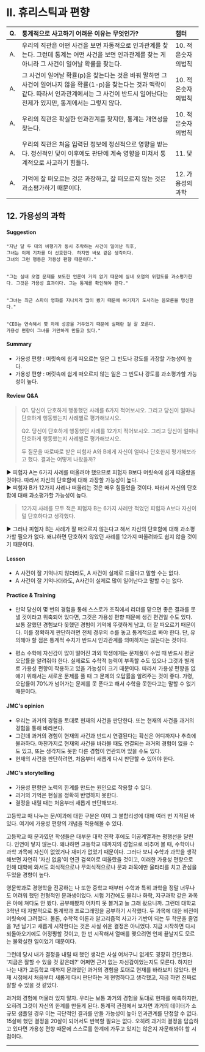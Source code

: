 # II. 휴리스틱과 편향

| Q. | 통계적으로 사고하기 어려운 이유는 무엇인가? | 챕터 |
| :--- | :--- | :--- |
| A. | 우리의 직관은 어떤 사건을 보면 자동적으로 인과관계를 찾는다. 그런데 통계는 어떤 사건을 보면 인과관계를 찾는 게 아니라 그 사건이 일어날 확률을 찾는다. | 10. 적은숫자의법칙 |
| A. | 그 사건이 일어날 확률(p)을 찾는다는 것은 바꿔 말하면 그 사건이 일어나지 않을 확률(1-p)을 찾는다는 것과 맥락이 같다. 따라서 인과관계에서는 그 사건이 반드시 일어난다는 전제가 있지만, 통계에서는 그렇지 않다. | 10. 적은숫자의법칙 |
| A. | 우리의 직관은 확실한 인과관계를 찾지만, 통계는 개연성을 찾는다. | 10. 적은숫자의법칙 |
| A. | 우리의 직관은 처음 입력된 정보에 정신적으로 영향을 받는다. 정신적인 닻이 이후에도 판단에 계속 영향을 미쳐서 통계적으로 사고하기 힘들다. | 11. 닻 |
| A. | 기억에 잘 떠오르는 것은 과장하고, 잘 떠오르지 않는 것은 과소평가하기 때문이다. | 12. 가용성의과학 |

## 12. 가용성의 과학

#### Suggestion

    "지난 달 두 대의 비행기가 동시 추락하는 사건이 일어난 직후,
    그녀는 이제 기차를 더 선호한다. 하지만 바보 같은 생각이다.
    그녀의 그런 행동은 가용성 편향 때문이다."


    "그는 실내 오염 문제를 보도한 언론이 거의 없기 때문에 실내 오염의 위험도를 과소평가한다. 그것은 가용성 효과이다. 그는 통계를 확인해야 한다."


    "그녀는 최근 스파이 영화를 지나치게 많이 봤기 때문에 여기저기 도사리는 음모론을 맹신한다."


    "CEO는 연속해서 몇 차례 성공을 거두었기 때문에 실패란 걸 잘 모른다.
    가용성 편향이 그녀를 거만하게 만들고 있다."

#### Summary

+ 가용성 편향 : 머릿속에 쉽게 떠오르는 일은 그 빈도나 강도를 과장할 가능성이 높다.
+ 가용성 편향 : 머릿속에 쉽게 떠오르지 않는 일은 그 빈도나 강도를 과소평가할 가능성이 높다.

#### Review Q&A

> Q1. 당신이 단호하게 행동했던 사례를 6가지 적어보시오. 그리고 당신이 얼마나 단호하게 행동했는지 사례별로 평가해보시오.
>
> Q2. 당신이 단호하게 행동했던 사례를 12가지 적어보시오. 그리고 당신이 얼마나 단호하게 행동했는지 사례별로 평가해보시오.
>
> 두 질문을 따로따로 받은 피험자 A와 B에게 자신이 얼마나 단호한지 평가해보라고 했다. 결과는 어떻게 나왔을까?

▶ 피험자 A는 6가지 사례를 떠올려야 했으므로 피험자 B보다 머릿속에 쉽게 떠올랐을 것이다. 따라서 자신의 단호함에 대해 과장할 가능성이 높다.  
▶ 피험자 B가 12가지 사례나 떠올리는 것은 매우 힘들었을 것이다. 따라서 자신의 단호함에 대해 과소평가할 가능성이 높다.

> 12가지 사례를 모두 적은 피험자 B는 6가지 사례만 적었던 피험자 A보다 자신이 덜 단호하다고 생각했다.

▶ 그러나 피험자 B는 사례가 잘 떠오르지 않는다고 해서 자신의 단호함에 대해 과소평가할 필요가 없다. 왜냐하면 단호하지 않았던 사례를 12가지 떠올려봐도 쉽지 않을 것이기 때문이다.

#### Lesson

+ A 사건이 잘 기억나지 않더라도, A 사건이 실제로 드물다고 말할 수는 없다.
+ A 사건이 잘 기억나더라도, A사건이 실제로 많이 일어난다고 말할 수는 없다.

#### Practice & Training

+ 만약 당신이 몇 번의 경험을 통해 스스로가 조직에서 리더를 맡으면 좋은 결과를 못 낼 것이라고 위축되어 있다면, 그것은 가용성 편향 때문에 생긴 편견일 수도 있다. 보통 잘했던 경험보다 못했던 경험이 기억에 뚜렷하게 남고, 더 잘 떠오르기 때문이다. 이를 정확하게 판단하려면 전체 경우의 수를 놓고 통계적으로 봐야 한다. 단, 유의해야 할 점은 통계적 수치가 반드시 인과관계를 의미하지는 않는다는 것이다.

+ 평소 수학에 자신감이 많이 떨어진 과외 학생에게는 문제풀이 수업 때 반드시 평균 오답률을 알려줘야 한다. 실제로도 수학적 능력이 부족할 수도 있으나 그것과 별개로 가용성 편향이 작용하고 있을 가능성이 크기 때문이다. 따라서 가용성 편향을 없애기 위해서는 새로운 문제를 풀 때 그 문제의 오답률을 알려주는 것이 좋다. 가령, 오답률이 70%가 넘어가는 문제를 못 푼다고 해서 수학을 못한다고는 말할 수 없기 때문이다.

#### JMC's opinion

+ 우리는 과거의 경험을 토대로 현재의 사건을 판단한다. 또는 현재의 사건을 과거의 경험을 통해 바라본다.
+ 그런데 과거의 경험이 현재의 사건과 반드시 연결된다는 확신은 어디까지나 추측에 불과하다. 마찬가지로 현재의 사건을 바라볼 때도 연결되는 과거의 경험이 없을 수도 있고, 또는 생각지도 못한 다른 경험이 연관되어 있을 수도 있다.
+ 현재의 사건을 판단하려면, 처음부터 새롭게 다시 판단할 수 있어야 한다.


#### JMC's storytelling

+ 가용성 편향은 노력의 한계를 만드는 원인으로 작용할 수 있다.
+ 과거의 기억은 현실을 정확히 반영하지 못한다.
+ 결정을 내릴 때는 처음부터 새롭게 판단해보자.

고등학교 때 나누는 문/이과에 대한 구분은 이미 그 불합리성에 대해 여러 번 지적된 바 있다. 여기에 가용성 편향의 개념을 적용해볼 수 있다.

고등학교 때 문과였던 학생들은 대부분 대학 진학 후에도 이공계열과는 평행선을 달린다. 인연이 닿지 않는다. 왜냐하면 고등학교 때까지의 경험으로 비추어 볼 때, 수학이나 과학 과목에 자신이 없었거나 재미가 없었기 때문이다. 그러다 보니 수학과 과학을 생각해보면 자연히 '자신 없음'이 연관 검색어로 떠올랐을 것이고, 이러한 가용성 편향으로 인해 대학에 와서도 의식적으로나 무의식적으로나 문과 과목에만 울타리를 치고 관심을 두었을 경향이 높다.

영문학과로 경영학을 전공하는 나 또한 중학교 때부터 수학과 특히 과학을 정말 너무나도 어려워 했던 전형적인 문과생이었다. 시험 기간에도 물리나 화학, 지구과학 같은 과목은 아예 쳐다도 안 봤다. 공부해봤자 어차피 못 볼거고 늘 그래 왔으니까. 그런데 대학교 3학년 때 자발적으로 통계학과 프로그래밍을 공부하기 시작했다. 두 과목에 대한 비전이 머릿속에 그려졌다. 물론, 수학적 이론과 알고리즘적 사고가 기반이 되는 두 학문을 졸업을 1년 남기고 새롭게 시작한다는 것은 사실 쉬운 결정은 아니었다. 지금 시작하면 다시 되돌아오기에도 어정쩡할 것이고, 한 번 시작해서 열매를 맺으려면 언제 끝날지도 모르는 불확실한 일이었기 때문이다.

그런데 당시 내가 결정을 내릴 때 했던 생각은 사실 어처구니 없게도 굉장히 간단했다. '지금은 잘할 수 있을 것 같은데?' 어쩌면 근거 없는 자신감이었는지도 모른다. 하지만 나는 내가 고등학교 때까지 문과였던 과거의 경험을 토대로 현재를 바라보지 않았다. 현재 시점에서 처음부터 새롭게 다시 판단하는 게 현명하다고 생각했고, 지금 하면 진짜로 잘할 수 있을 것 같았다.

과거의 경험에 머물러 있지 말자. 우리는 보통 과거의 경험을 토대로 현재를 예측하지만, 오히려 그것이 자신의 한계를 만들게 된다. 통계적 관점에서 보자면 과거의 데이터가 소규모 샘플일 경우 이는 극단적인 결과를 만들 가능성이 높아 인과관계를 단정할 수 없다. 15살에 했던 결정을 20살이 되어서도 반복할 필요는 없다. 오히려 과거의 결정을 답습하고 있다면 가용성 편향 때문에 스스로를 한계에 가두고 있지는 않은지 자문해봐야 할 시점이다.

---
